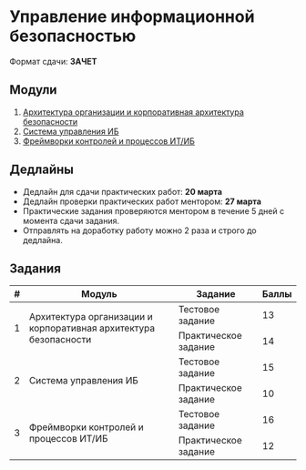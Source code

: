 # Управление информационной безопасностью

Формат сдачи: **ЗАЧЕТ**

## Модули

1. [Архитектура организации и корпоративная архитектура безопасности](<./01 Арх орг и корп арх безоп.md>)
1. [Система управления ИБ](<./02 Система управления ИБ.md>)
1. [Фреймворки контролей и процессов ИТ/ИБ](<./03 Фреймворки контролей и процессов ИТ_ИБ.md>)

## Дедлайны

- Дедлайн для сдачи практических работ: **20 марта**
- Дедлайн проверки практических работ ментором: **27 марта**
- Практические задания проверяются ментором в течение 5 дней с момента сдачи задания.
- Отправлять на доработку работу можно 2 раза и строго до дедлайна.

## Задания

<table>
    <thead>
        <tr>
            <th>#</th>
            <th>Модуль</th>
            <th>Задание</th>
            <th>Баллы</th>
        </tr>
    </thead>
    <tbody>
        <tr>
            <td rowspan="2">1</td>
            <td rowspan="2">Архитектура организации и корпоративная архитектура безопасности</td>
            <td>Тестовое задание</td>
            <td>13</td>
        </tr>
        <tr>
            <td>Практическое задание</td>
            <td>14</td>
        </tr>
        <tr>
            <td rowspan="2">2</td>
            <td rowspan="2">Система управления ИБ</td>
            <td>Тестовое задание</td>
            <td>15</td>
        </tr>
        <tr>
            <td>Практическое задание</td>
            <td>10</td>
        </tr>
        <tr>
            <td rowspan="2">3</td>
            <td rowspan="2">Фреймворки контролей и процессов ИТ/ИБ</td>
            <td>Тестовое задание</td>
            <td>16</td>
        </tr>
        <tr>
            <td>Практическое задание</td>
            <td>12</td>
        </tr>
    </tbody>
</table>

